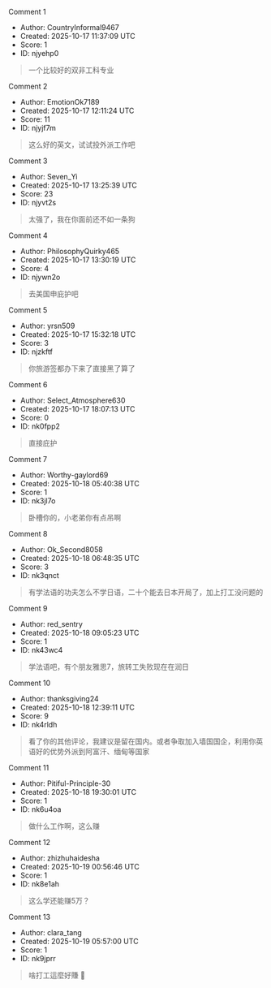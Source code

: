 Comment 1

- Author: CountryInformal9467
- Created: 2025-10-17 11:37:09 UTC
- Score: 1
- ID: njyehp0

> 一个比较好的双非工科专业

Comment 2

- Author: EmotionOk7189
- Created: 2025-10-17 12:11:24 UTC
- Score: 11
- ID: njyjf7m

> 这么好的英文，试试投外派工作吧

Comment 3

- Author: Seven_Yi
- Created: 2025-10-17 13:25:39 UTC
- Score: 23
- ID: njyvt2s

> 太强了，我在你面前还不如一条狗

Comment 4

- Author: PhilosophyQuirky465
- Created: 2025-10-17 13:30:19 UTC
- Score: 4
- ID: njywn2o

> 去美国申庇护吧

Comment 5

- Author: yrsn509
- Created: 2025-10-17 15:32:18 UTC
- Score: 3
- ID: njzkftf

> 你旅游签都办下来了直接黑了算了

Comment 6

- Author: Select_Atmosphere630
- Created: 2025-10-17 18:07:13 UTC
- Score: 0
- ID: nk0fpp2

> 直接庇护

Comment 7

- Author: Worthy-gaylord69
- Created: 2025-10-18 05:40:38 UTC
- Score: 1
- ID: nk3jl7o

> 卧槽你的，小老弟你有点吊啊

Comment 8

- Author: Ok_Second8058
- Created: 2025-10-18 06:48:35 UTC
- Score: 3
- ID: nk3qnct

> 有学法语的功夫怎么不学日语，二十个能去日本开局了，加上打工没问题的

Comment 9

- Author: red_sentry
- Created: 2025-10-18 09:05:23 UTC
- Score: 1
- ID: nk43wc4

> 学法语吧，有个朋友雅思7，旅转工失败现在在润日

Comment 10

- Author: thanksgiving24
- Created: 2025-10-18 12:39:11 UTC
- Score: 9
- ID: nk4rldh

> 看了你的其他评论，我建议是留在国内。或者争取加入墙国国企，利用你英语好的优势外派到阿富汗、缅甸等国家

Comment 11

- Author: Pitiful-Principle-30
- Created: 2025-10-18 19:30:01 UTC
- Score: 1
- ID: nk6u4oa

> 做什么工作啊，这么赚

Comment 12

- Author: zhizhuhaidesha
- Created: 2025-10-19 00:56:46 UTC
- Score: 1
- ID: nk8e1ah

> 这么学还能赚5万？

Comment 13

- Author: clara_tang
- Created: 2025-10-19 05:57:00 UTC
- Score: 1
- ID: nk9jprr

> 啥打工這麼好賺 🤣
